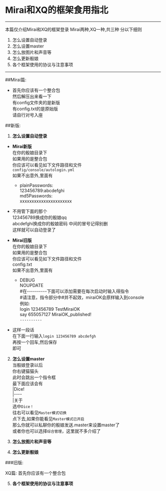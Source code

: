 # Mirai和XQ的框架食用指北

------
本篇仅介绍Mirai和XQ的框架登录
Mirai两种,XQ一种,共三种
分以下细则
1. 怎么设置自动登录
2. 怎么设置master
3. 怎么放图片和声音等
4. 怎么更新骰娘
5. 各个框架使用的协议与注意事项

------
##Mirai篇:
- 首先你应该有一个整合包  
然后解压出来看一下  
有config文件夹的是新版  
有config.txt的是原始版  
请自行对号入座  

##新版:
1. **怎么设置自动登录**   
 - **Mirai新版**  
  在你的骰娘目录下  
  如果用的是整合包  
  你应该可以看见如下文件路径和文件  
   `config/console/autologin.yml`  
  如果不出意外,里面有  
   - plainPasswords:  
  123456789:abcdefghi  
  md5Passwords:  
  xxxxxxxxxxxxxxxxxxxxxx  
  
  - 不用管下面的那个  
  123456789换成你的骰娘qq  
  abcdefghi换成你的骰娘密码  中间的冒号记得别删  
  这样就可以自动登录了  
 - **Mirai旧版**  
  在你的骰娘目录下   
  如果用的是整合包  
  你应该可以看见如下文件路径和文件  
  config.txt  
  如果不出意外,里面有  
   - DEBUG   
   NOUPDATE   
   #在----------下面可以添加需要在每次启动时输入得指令  
   #请注意，指令部分中#并不起效，miraiOK会原样输入到console  
   例如:  
   login 123456789 TestMiraiOK  
   say 655057127 MiraiOK_published!   
   `----------`  
 
  - 这样一段话  
  在下面一行输入`login 123456789 abcdefgh`  
  再按一个回车,然后保存  
  即可  
 2. **怎么设置master**  
 当骰娘登录以后    
 你右键猫猫头   
 此时会跳出一个指令框   
 最下面应该会有   
 |Dice!    
 |----   
 |关于   
 选中`Dice！`  
 往右可以看见`Master模式切换`  
 点下去,如果你能看见`Master模式已开启`  
 那么你就可以私聊你的骰娘发送.master来设置master了  
 或者你也可以选择`综合管理`，这里就不多介绍了  
3. **怎么放图片和声音等**
 
4. **怎么更新骰娘**
 

###旧版:


XQ篇:
首先你应该有一个整合包



5. **各个框架使用的协议与注意事项**
 
